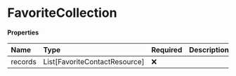 # FavoriteCollection

**Properties**

| Name    | Type                          | Required | Description |
| :------ | :---------------------------- | :------- | :---------- |
| records | List[FavoriteContactResource] | ❌       |             |

<!-- This file was generated by liblab | https://liblab.com/ -->
